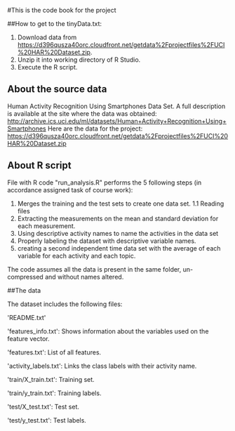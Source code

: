 #This is the code book for the project

##How to get to the tinyData.txt:
1. Download data from https://d396qusza40orc.cloudfront.net/getdata%2Fprojectfiles%2FUCI%20HAR%20Dataset.zip.
2. Unzip it into working directory of R Studio.
2. Execute the R script.

## About the source data
Human Activity Recognition Using Smartphones Data Set. A full description is available at the site where the data was obtained:
http://archive.ics.uci.edu/ml/datasets/Human+Activity+Recognition+Using+Smartphones
Here are the data for the project: https://d396qusza40orc.cloudfront.net/getdata%2Fprojectfiles%2FUCI%20HAR%20Dataset.zip 

## About R script
File with R code "run_analysis.R" performs the 5 following steps (in accordance assigned task of course work):   
1. Merges the training and the test sets to create one data set.
1.1 Reading files
2. Extracting  the measurements on the mean and standard deviation for each measurement.
3. Using descriptive activity names to name the activities in the data set
4. Properly labeling the dataset with descriptive variable names.
5. creating a second independent time data set with the average of each variable for each activity and each topic. 

The code assumes all the data is present in the same folder, un-compressed and without names altered.

##The data

The dataset includes the following files:

'README.txt'

'features_info.txt': Shows information about the variables used on the feature vector.

'features.txt': List of all features.

'activity_labels.txt': Links the class labels with their activity name.

'train/X_train.txt': Training set.

'train/y_train.txt': Training labels.

'test/X_test.txt': Test set.

'test/y_test.txt': Test labels.
